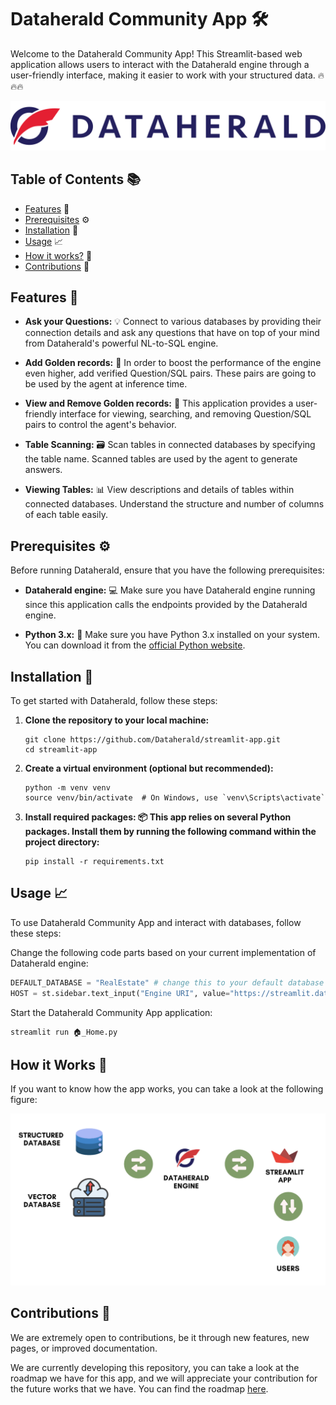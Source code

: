 # Dataherald Community App 🛠️

Welcome to the Dataherald Community App! This Streamlit-based web application allows users to interact with the Dataherald engine through a user-friendly interface, making it easier to work with your structured data. 🔥🔥🔥

![Dataherald Logo](./images/dataherald.png)

## Table of Contents 📚

- [Features](#features) 🚀
- [Prerequisites](#prerequisites) ⚙️
- [Installation](#installation) 🚀
- [Usage](#usage) 📈
- [How it works?](#how) 🧐
- [Contributions](#contribution) 🤝


## Features 🚀

- **Ask your Questions:** 💡 Connect to various databases by providing their connection details and ask any questions that have on top of your mind from Dataherald's powerful NL-to-SQL engine.

- **Add Golden records:** 💎 In order to boost the performance of the engine even higher, add verified Question/SQL pairs. These pairs are going to be used by the agent at inference time.

- **View and Remove Golden records:** 📜 This application provides a user-friendly interface for viewing, searching, and removing Question/SQL pairs to control the agent's behavior.

- **Table Scanning:** 🗃️ Scan tables in connected databases by specifying the table name. Scanned tables are used by the agent to generate answers.

- **Viewing Tables:** 📊 View descriptions and details of tables within connected databases. Understand the structure and number of columns of each table easily.

## Prerequisites ⚙️

Before running Dataherald, ensure that you have the following prerequisites:

- **Dataherald engine:** 💻 Make sure you have Dataherald engine running since this application calls the endpoints provided by the Dataherald engine.

- **Python 3.x:** 🐍 Make sure you have Python 3.x installed on your system. You can download it from the [official Python website](https://www.python.org/downloads/).

## Installation 🚀

To get started with Dataherald, follow these steps:

1. **Clone the repository to your local machine:**

   ```shell
   git clone https://github.com/Dataherald/streamlit-app.git
   cd streamlit-app

2. **Create a virtual environment (optional but recommended):**

    ```shell
    python -m venv venv
    source venv/bin/activate  # On Windows, use `venv\Scripts\activate`
    ```

3. **Install required packages: 📦 This app relies on several Python packages. Install them by running the following command within the project directory:**

    ```shell
    pip install -r requirements.txt
    ```

## Usage 📈
To use Dataherald Community App and interact with databases, follow these steps:

Change the following code parts based on your current implementation of Dataherald engine:
```python
DEFAULT_DATABASE = "RealEstate" # change this to your default database
HOST = st.sidebar.text_input("Engine URI", value="https://streamlit.dataherald.ai") #change the value to your localhost or server URI where your engine is deployed
```

Start the Dataherald Community App application:

``` shell
streamlit run 🏠_Home.py
```

## How it Works 🧐
If you want to know how the app works, you can take a look at the following figure:

![Architecture](./images/architecture.png)

## Contributions 🤝
We are extremely open to contributions, be it through new features, new pages, or improved documentation.

We are currently developing this repository, you can take a look at the roadmap we have for this app, and we will appreciate your contribution for the future works that we have. You can find the roadmap [here](https://github.com/Dataherald/streamlit-app/blob/main/contributions.md#roadmap-%EF%B8%8F).
